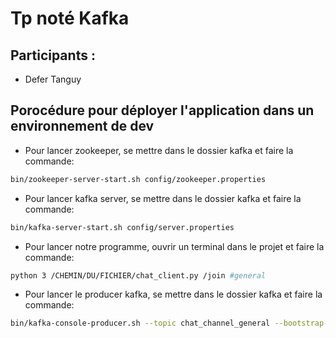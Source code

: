 # Tp noté Kafka

## Participants :
- Defer Tanguy

## Porocédure pour déployer l'application dans un environnement de dev

* Pour lancer zookeeper, se mettre dans le dossier kafka et faire la commande:
```bash
bin/zookeeper-server-start.sh config/zookeeper.properties
```
* Pour lancer kafka server, se mettre dans le dossier kafka et faire la commande:
```bash
bin/kafka-server-start.sh config/server.properties
```
* Pour lancer notre programme, ouvrir un terminal dans le projet et faire la commande:
```bash
python 3 /CHEMIN/DU/FICHIER/chat_client.py /join #general
```
* Pour lancer le producer kafka, se mettre dans le dossier kafka et faire la commande:
```bash
bin/kafka-console-producer.sh --topic chat_channel_general --bootstrap-server localhost:9092
```

